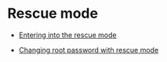 # Rescue mode 

- [Entering into the rescue mode](https://help.ovhcloud.com/csm/fr-public-cloud-compute-rescue-mode?id=kb_article_view&sysparm_article=KB0051038)

- [Changing root password with rescue mode](https://help.ovhcloud.com/csm/en-gb-vps-root-password?id=kb_article_view&sysparm_article=KB0047680)

